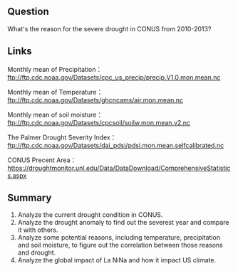 ## Question

What's the reason for the severe drought in CONUS from 2010-2013?

## Links
Monthly mean of Precipitation：
ftp://ftp.cdc.noaa.gov/Datasets/cpc_us_precip/precip.V1.0.mon.mean.nc

Monthly mean of Temperature：
ftp://ftp.cdc.noaa.gov/Datasets/ghcncams/air.mon.mean.nc

Monthly mean of soil moisture：
ftp://ftp.cdc.noaa.gov/Datasets/cpcsoil/soilw.mon.mean.v2.nc

The Palmer Drought Severity Index：
ftp://ftp.cdc.noaa.gov/Datasets/dai_pdsi/pdsi.mon.mean.selfcalibrated.nc

CONUS Precent Area：
https://droughtmonitor.unl.edu/Data/DataDownload/ComprehensiveStatistics.aspx

## Summary

1. Analyze the current drought condition in CONUS.
2. Analyze the drought anomaly to find out the severest year and compare it with others.
3. Analyze some potential reasons, including temperature, precipitation and soil moisture, to figure out the correlation between those reasons and drought.
4. Analyze the global impact of La NiNa and how it impact US climate.